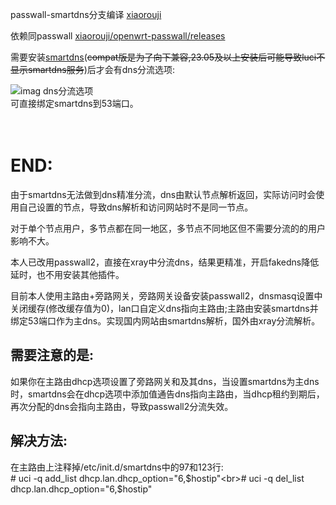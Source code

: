  passwall-smartdns分支编译 [xiaorouji](https://github.com/xiaorouji/openwrt-passwall/tree/luci-smartdns-dev)

依赖同passwall [xiaorouji/openwrt-passwall/releases](https://github.com/xiaorouji/openwrt-passwall/releases)

需要安装[smartdns](https://github.com/pymumu/smartdns/releases)(~~compat版是为了向下兼容,23.05及以上安装后可能导致luci不显示smartdns服务~~)后才会有dns分流选项:

![imag dns分流选项](https://github.com/yoier/passwall-smartdns-dev-build/blob/luci-smartdns-new-version/img/1.png)<br>
可直接绑定smartdns到53端口。
<br>
<br>
<br>
# END:

由于smartdns无法做到dns精准分流，dns由默认节点解析返回，实际访问时会使用自己设置的节点，导致dns解析和访问网站时不是同一节点。

对于单个节点用户，多节点都在同一地区，多节点不同地区但不需要分流的的用户影响不大。

本人已改用passwall2，直接在xray中分流dns，结果更精准，开启fakedns降低延时，也不用安装其他插件。

目前本人使用主路由+旁路网关，旁路网关设备安装passwall2，dnsmasq设置中关闭缓存(修改缓存值为0)，lan口自定义dns指向主路由;主路由安装smartdns并绑定53端口作为主dns。实现国内网站由smartdns解析，国外由xray分流解析。

## 需要注意的是: 

如果你在主路由dhcp选项设置了旁路网关和及其dns，当设置smartdns为主dns时，smartdns会在dhcp选项中添加值通告dns指向主路由，当dhcp租约到期后，再次分配的dns会指向主路由，导致passwall2分流失效。

## 解决方法:<br>
在主路由上注释掉/etc/init.d/smartdns中的97和123行:<br># uci -q add_list dhcp.lan.dhcp_option="6,$hostip"<br># uci -q del_list dhcp.lan.dhcp_option="6,$hostip"

